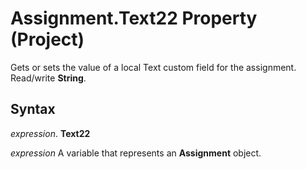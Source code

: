 
# Assignment.Text22 Property (Project)

Gets or sets the value of a local Text custom field for the assignment. Read/write  **String**.


## Syntax

 _expression_. **Text22**

 _expression_ A variable that represents an **Assignment** object.

